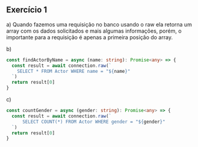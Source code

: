 ## Exercício 1
a)
Quando fazemos uma requisição no banco usando o raw ela retorna um array com os dados solicitados e mais algumas informações, porém, o importante para a requisição é apenas a primeira posição do array.

b)
```ts
const findActorByName = async (name: string): Promise<any> => {
  const result = await connection.raw(`
    SELECT * FROM Actor WHERE name = "${name}"
  `)
  return result[0]
}
```

c)
```ts
const countGender = async (gender: string): Promise<any> => {
  const result = await connection.raw(`
      SELECT COUNT(*) FROM Actor WHERE gender = "${gender}"
  `)
  return result[0]
}
```